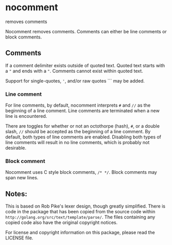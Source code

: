 # nocomment
removes comments

Nocomment removes comments. Comments can either be line comments or block comments. 

## Comments
If a comment delimiter exists outside of quoted text. Quoted text starts with a `"` and ends with a `"`. Comments cannot exist within quoted text.

Support for single-quotes, `'`, and/or raw quotes `\`` may be added.

### Line comment
For line comments, by default, nocomment interprets `#` and `//` as the beginning of a line comment. Line comments are terminated when a new line is encountered.

There are toggles for whether or not an octothorpe (hash), `#`, or a double slash, `//` should be accepted as the beginning of a line comment.  By default, both types of line comments are enabled.  Disabling both types of line comments will result in no line comments, which is probably not desirable.

### Block comment
Nocomment uses C style block comments, `/* */`. Block comments may span new lines.

## Notes:
This is based on Rob Pike's lexer design, though greatly simplified. There is code in the package that has been copied from the source code within `http://golang.org/src/text/template/parse/`. The files containing any copied code also have the original copyright notices.

For license and copyright information on this package, please read the LICENSE file.
